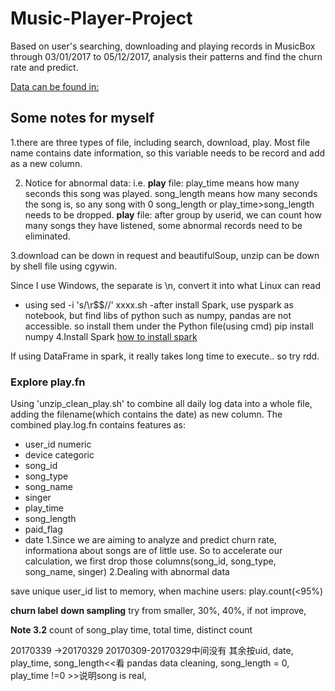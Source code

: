 # Music-Player-Project
Based on user's searching, downloading and playing records in MusicBox through 03/01/2017 to 05/12/2017, analysis their patterns and find the churn rate and predict. 

[Data can be found in:](https://bittigermusicplayerdata.s3-us-west-2.amazonaws.com/list.html)

## Some notes for myself
1.there are three types of file, including search, download, play. Most file name contains date information, so this variable needs to
be record and add as a new column.

2. Notice for abnormal data:
i.e.
**play** file: play_time means how many seconds this song was played. song_length means how many seconds the song is, so
any song with 0 song_length or play_time>song_length needs to be dropped.
**play** file: after group by userid, we can count how many songs they have listened, some abnormal records need to be eliminated.

3.download can be down in request and beautifulSoup, unzip can be down by shell file using cgywin.

Since I use Windows, the separate is \n, convert it into what Linux can read
- using
sed -i 's/\r$$//' xxxx.sh
-after install Spark, use pyspark as notebook, but find libs of python such as numpy, pandas are not accessible. so install them under the Python file(using cmd)
pip install numpy
4.Install Spark
[how to install spark](https://medium.com/@GalarnykMichael/install-spark-on-windows-pyspark-4498a5d8d66c)

If using DataFrame in spark, it really takes long time to execute.. so try rdd.
### Explore play.fn
Using 'unzip_clean_play.sh' to combine all daily log data into a whole file, adding the filename(which contains the date) as new column. The combined play.log.fn contains features as:
- user_id numeric
- device categoric
- song_id
- song_type
- song_name
- singer
- play_time
- song_length
- paid_flag
- date
1.Since we are aiming to analyze and predict churn rate, informationa about songs are of little use. So to accelerate our calculation, we first drop those columns(song_id, song_type, song_name, singer)
2.Dealing with abnormal data

save unique user_id list to memory, when 
machine users: play.count(<95%)

**churn label**
**down sampling** 
try from smaller, 30%, 40%, if not improve, 

**Note 3.2**
count of song_play time, total time, distinct count


20170339 ->20170329
20170309-20170329中间没有
其余按uid, date, play_time, song_length<<看
pandas data cleaning, song_length = 0, play_time !=0 >>说明song is real,


